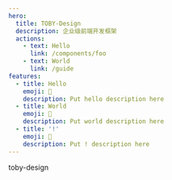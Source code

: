```yaml
---
hero:
  title: TOBY-Design
  description: 企业级前端开发框架
  actions:
    - text: Hello
      link: /components/foo
    - text: World
      link: /guide
features:
  - title: Hello
    emoji: 💎
    description: Put hello description here
  - title: World
    emoji: 🌈
    description: Put world description here
  - title: '!'
    emoji: 🚀
    description: Put ! description here
---
```


toby-design
